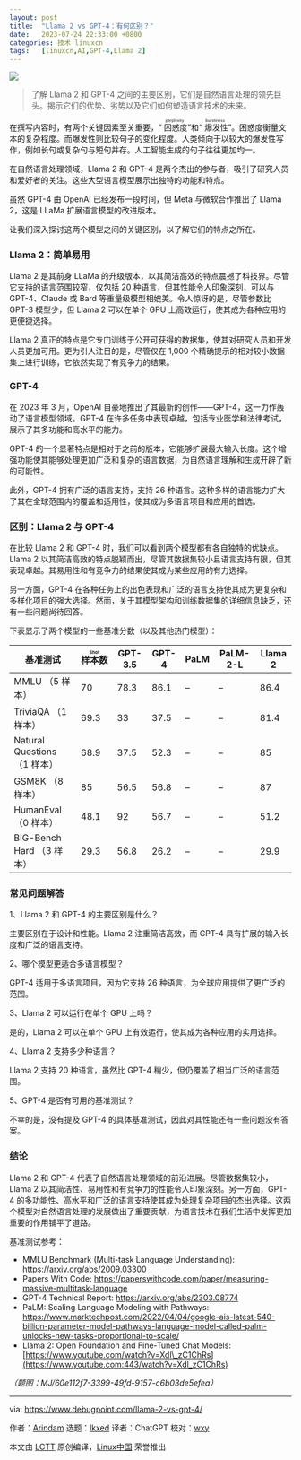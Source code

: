 ```yaml
---
layout: post
title:	"Llama 2 vs GPT-4：有何区别？"
date:	2023-07-24 22:33:00 +0800 
categories:	技术 linuxcn 
tags:	[linuxcn,AI,GPT-4,Llama 2]
---
```



![](/Asserts/Images//attachment/album/202307/24/223302fj41272110s7df4c.jpg)



> 
> 了解 Llama 2 和 GPT-4 之间的主要区别，它们是自然语言处理的领先巨头。揭示它们的优势、劣势以及它们如何塑造语言技术的未来。
> 
> 
> 


在撰写内容时，有两个关键因素至关重要，“<ruby> 困惑度 <rt>  perplexity </rt></ruby>”和“<ruby> 爆发性 <rt>  burstiness </rt></ruby>”。困惑度衡量文本的复杂程度。而爆发性则比较句子的变化程度。人类倾向于以较大的爆发性写作，例如长句或复杂句与短句并存。人工智能生成的句子往往更加均一。


在自然语言处理领域，Llama 2 和 GPT-4 是两个杰出的参与者，吸引了研究人员和爱好者的关注。这些大型语言模型展示出独特的功能和特点。


虽然 GPT-4 由 OpenAI 已经发布一段时间，但 Meta 与微软合作推出了 Llama 2，这是 LLaMa 扩展语言模型的改进版本。


让我们深入探讨这两个模型之间的关键区别，以了解它们的特点之所在。


### Llama 2：简单易用


Llama 2 是其前身 LLaMa 的升级版本，以其简洁高效的特点震撼了科技界。尽管它支持的语言范围较窄，仅包括 20 种语言，但其性能令人印象深刻，可以与 GPT-4、Claude 或 Bard 等重量级模型相媲美。令人惊讶的是，尽管参数比 GPT-3 模型少，但 Llama 2 可以在单个 GPU 上高效运行，使其成为各种应用的更便捷选择。


Llama 2 真正的特点是它专门训练于公开可获得的数据集，使其对研究人员和开发人员更加可用。更为引人注目的是，尽管仅在 1,000 个精确提示的相对较小数据集上进行训练，它依然实现了有竞争力的结果。


### GPT-4


在 2023 年 3 月，OpenAI 自豪地推出了其最新的创作——GPT-4，这一力作轰动了语言模型领域。GPT-4 在许多任务中表现卓越，包括专业医学和法律考试，展示了其多功能和高水平的能力。


GPT-4 的一个显著特点是相对于之前的版本，它能够扩展最大输入长度。这个增强功能使其能够处理更加广泛和复杂的语言数据，为自然语言理解和生成开辟了新的可能性。


此外，GPT-4 拥有广泛的语言支持，支持 26 种语言。这种多样的语言能力扩大了其在全球范围内的覆盖和适用性，使其成为多语言项目和应用的首选。


### 区别：Llama 2 与 GPT-4


在比较 Llama 2 和 GPT-4 时，我们可以看到两个模型都有各自独特的优缺点。Llama 2 以其简洁高效的特点脱颖而出，尽管其数据集较小且语言支持有限，但其表现卓越。其易用性和有竞争力的结果使其成为某些应用的有力选择。


另一方面，GPT-4 在各种任务上的出色表现和广泛的语言支持使其成为更复杂和多样化项目的强大选择。然而，关于其模型架构和训练数据集的详细信息缺乏，还有一些问题尚待回答。


下表显示了两个模型的一些基准分数（以及其他热门模型）：




| 基准测试 | <ruby> 样本数 <rt>  Shot </rt></ruby> | GPT-3.5 | GPT-4 | PaLM | PaLM-2-L | Llama 2 |
| --- | --- | --- | --- | --- | --- | --- |
| MMLU （5 样本） | 70 | 78.3 | 86.1 | – | – | 86.4 |
| TriviaQA （1 样本） | 69.3 | 33 | 37.5 | – | – | 81.4 |
| Natural Questions （1 样本） | 68.9 | 37.5 | 52.3 | – | – | 85 |
| GSM8K （8 样本） | 85 | 56.5 | 56.8 | – | – | 87 |
| HumanEval （0 样本） | 48.1 | 92 | 56.7 | – | – | 51.2 |
| BIG-Bench Hard （3 样本） | 29.3 | 56.8 | 26.2 | – | – | 29.9 |


### 常见问题解答


1、Llama 2 和 GPT-4 的主要区别是什么？


主要区别在于设计和性能。Llama 2 注重简洁高效，而 GPT-4 具有扩展的输入长度和广泛的语言支持。


2、哪个模型更适合多语言模型？


GPT-4 适用于多语言项目，因为它支持 26 种语言，为全球应用提供了更广泛的范围。


3、Llama 2 可以运行在单个 GPU 上吗？


是的，Llama 2 可以在单个 GPU 上有效运行，使其成为各种应用的实用选择。


4、Llama 2 支持多少种语言？


Llama 2 支持 20 种语言，虽然比 GPT-4 稍少，但仍覆盖了相当广泛的语言范围。


5、GPT-4 是否有可用的基准测试？


不幸的是，没有提及 GPT-4 的具体基准测试，因此对其性能还有一些问题没有答案。


### 结论


Llama 2 和 GPT-4 代表了自然语言处理领域的前沿进展。尽管数据集较小，Llama 2 以其简洁性、易用性和有竞争力的性能令人印象深刻。另一方面，GPT-4 的多功能性、高水平和广泛的语言支持使其成为处理复杂项目的杰出选择。这两个模型对自然语言处理的发展做出了重要贡献，为语言技术在我们生活中发挥更加重要的作用铺平了道路。


基准测试参考：


* MMLU Benchmark (Multi-task Language Understanding): <https://arxiv.org/abs/2009.03300>
* Papers With Code: <https://paperswithcode.com/paper/measuring-massive-multitask-language>
* GPT-4 Technical Report: <https://arxiv.org/abs/2303.08774>
* PaLM: Scaling Language Modeling with Pathways: <https://www.marktechpost.com/2022/04/04/google-ais-latest-540-billion-parameter-model-pathways-language-model-called-palm-unlocks-new-tasks-proportional-to-scale/>
* Llama 2: Open Foundation and Fine-Tuned Chat Models: [https://www.youtube.com/watch?v=Xdl\_zC1ChRs](https://www.youtube.com:443/watch?v=Xdl_zC1ChRs)


*（题图：MJ/60e112f7-3399-49fd-9157-c6b03de5efea）*




---


via: <https://www.debugpoint.com/llama-2-vs-gpt-4/>


作者：[Arindam](https://www.debugpoint.com/author/admin1/) 选题：[lkxed](https://github.com/lkxed/) 译者：ChatGPT 校对：[wxy](https://github.com/wxy)


本文由 [LCTT](https://github.com/LCTT/TranslateProject) 原创编译，[Linux中国](https://linux.cn/) 荣誉推出
